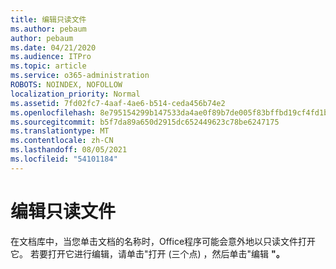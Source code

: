 ```yaml
---
title: 编辑只读文件
ms.author: pebaum
author: pebaum
ms.date: 04/21/2020
ms.audience: ITPro
ms.topic: article
ms.service: o365-administration
ROBOTS: NOINDEX, NOFOLLOW
localization_priority: Normal
ms.assetid: 7fd02fc7-4aaf-4ae6-b514-ceda456b74e2
ms.openlocfilehash: 8e795154299b147533da4ae0f89b7de005f83bffbd19cf4fd1b03c0d16d5598c
ms.sourcegitcommit: b5f7da89a650d2915dc652449623c78be6247175
ms.translationtype: MT
ms.contentlocale: zh-CN
ms.lasthandoff: 08/05/2021
ms.locfileid: "54101184"
---
```

# <a name="edit-a-read-only-file"></a>编辑只读文件

在文档库中，当您单击文档的名称时，Office程序可能会意外地以只读文件打开它。 若要打开它进行编辑，请单击"打开 (三个点) ，然后单击"编辑 **"。**
  

